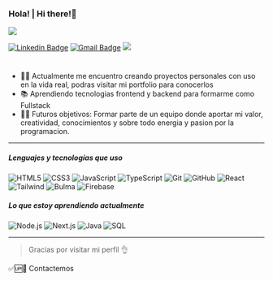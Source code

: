 ### Hola!  |  Hi there!👋

<img src="./bg-img
.png">


[![Linkedin Badge](https://img.shields.io/badge/-Mariano_Garmendia-blue?style=flat-square&logo=Linkedin&logoColor=white&link=https://www.linkedin.com/in/harshkumarkhatri/)](https://www.linkedin.com/in/mariano-garmendia-dev/) 
[![Gmail Badge](https://img.shields.io/badge/-contacto@marianodev.site-c14438?style=flat-square&logo=Gmail&logoColor=white&link=mailto:contacto@marianodev.site)](mailto:contacto@marianodev.site)
<a href="https://www.marianodev.site" target="_blank">
![](https://img.shields.io/badge/Mi%20Portfolio_marianoDev.site-%3C%2F%3E-blueviolet)
</a>
#

- 👨‍💻 Actualmente me encuentro creando proyectos personales con uso en la vida real, podras visitar mi portfolio para conocerlos
- 📚 Aprendiendo tecnologias frontend y backend para formarme como Fullstack
- 💪🏼 Futuros objetivos: Formar parte de un equipo donde aportar mi valor, creatividad, conocimientos y sobre todo energia y pasion por la programacion.

---

##### Lenguajes y tecnologías que uso

![HTML5](https://img.shields.io/badge/-HTML5-000000?style=flat&logo=html5)
![CSS3](https://img.shields.io/badge/-CSS-000000?style=flat&logo=CSS3)
![JavaScript](https://img.shields.io/badge/-JavaScript-000000?style=flat&logo=javascript)
![TypeScript](https://img.shields.io/badge/-TypeScript-000000?style=flat&logo=typescript)
![Git](https://img.shields.io/badge/-Git-000?style=flat&logo=git&logoColor=F05032)
![GitHub](https://img.shields.io/badge/-GitHub-767676?style=flat&logo=github&logoColor=181717)
![React](https://img.shields.io/badge/-React-000000?style=flat&logo=React&logoColor=61DAFB)
![Tailwind](https://img.shields.io/badge/-Tailwind-000000?style=flat&logo=Tailwindcss&logoColor=61DAFB)
![Bulma](https://img.shields.io/badge/bulma-00D0B1?style=flat&logo=bulma&logoColor=white)
![Firebase](https://img.shields.io/badge/firebase-a08021?style=for-the-badge&logo=firebase&logoColor=ffcd34)


##### Lo que estoy aprendiendo actualmente

![Node.js](https://img.shields.io/badge/-Node.js-222222?style=flat&logo=node.js&logoColor=339933)
![Next.js](https://img.shields.io/badge/-Next.js-ddd?style=flat&logo=next.js&logoColor=000)
![Java](https://img.shields.io/badge/-Java-000000?style=flat&logo=java)
![SQL](https://img.shields.io/badge/-SQL-000000?style=flat&logo=postgresql)



---

> Gracias por visitar mi perfil 👌

✅🆙💬 Contactemos 
>

